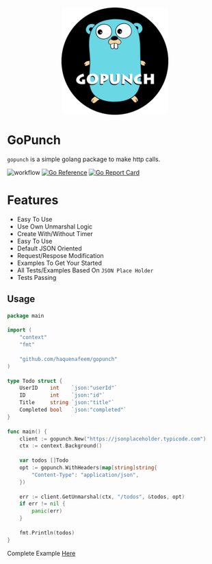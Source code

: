 <p align="center">
  <a href="https://github.com/haquenafeem/gopunch">
    <img alt="gopunch" src="https://github.com/haquenafeem/gopunch/blob/main/assets/banner.png" width="250">
  </a>
</p>

# GoPunch
`gopunch` is a simple golang package to make http calls. 

![workflow](https://github.com/haquenafeem/gopunch/actions/workflows/go.yml/badge.svg) [![Go Reference](https://pkg.go.dev/badge/github.com/haquenafeem/gopunch.svg)](https://pkg.go.dev/github.com/haquenafeem/gopunch) [![Go Report Card](https://goreportcard.com/badge/github.com/haquenafeem/gopunch)](https://goreportcard.com/report/github.com/haquenafeem/gopunch)

# Features
- Easy To Use
- Use Own Unmarshal Logic
- Create With/Without Timer
- Easy To Use
- Default JSON Oriented
- Request/Respose Modification 
- Examples To Get Your Started
- All Tests/Examples Based On `JSON Place Holder`
- Tests Passing


## Usage
```go
package main

import (
	"context"
	"fmt"

	"github.com/haquenafeem/gopunch"
)

type Todo struct {
	UserID    int    `json:"userId"`
	ID        int    `json:"id"`
	Title     string `json:"title"`
	Completed bool   `json:"completed"`
}

func main() {
	client := gopunch.New("https://jsonplaceholder.typicode.com")
	ctx := context.Background()

	var todos []Todo
	opt := gopunch.WithHeaders(map[string]string{
		"Content-Type": "application/json",
	})

	err := client.GetUnmarshal(ctx, "/todos", &todos, opt)
	if err != nil {
		panic(err)
	}

	fmt.Println(todos)
}

```
<p>
  Complete Example <a href="https://github.com/haquenafeem/gopunch/tree/main/example">Here</a>
</p>